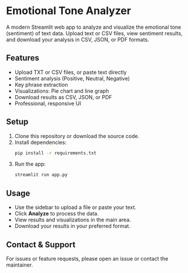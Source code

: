 # Emotional Tone Analyzer

A modern Streamlit web app to analyze and visualize the emotional tone (sentiment) of text data. Upload text or CSV files, view sentiment results, and download your analysis in CSV, JSON, or PDF formats.

## Features
- Upload TXT or CSV files, or paste text directly
- Sentiment analysis (Positive, Neutral, Negative)
- Key phrase extraction
- Visualizations: Pie chart and line graph
- Download results as CSV, JSON, or PDF
- Professional, responsive UI

## Setup
1. Clone this repository or download the source code.
2. Install dependencies:
   ```bash
   pip install -r requirements.txt
   ```
3. Run the app:
   ```bash
   streamlit run app.py
   ```

## Usage
- Use the sidebar to upload a file or paste your text.
- Click **Analyze** to process the data.
- View results and visualizations in the main area.
- Download your results in your preferred format.

## Contact & Support
For issues or feature requests, please open an issue or contact the maintainer. 